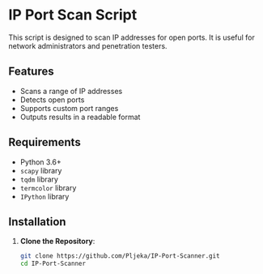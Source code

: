 # IP Port Scan Script

This script is designed to scan IP addresses for open ports. It is useful for network administrators and penetration testers.

## Features

- Scans a range of IP addresses
- Detects open ports
- Supports custom port ranges
- Outputs results in a readable format

## Requirements

- Python 3.6+
- `scapy` library
- `tqdm` library
- `termcolor` library
- `IPython` library

## Installation

1. **Clone the Repository**:
   ```sh
   git clone https://github.com/Pljeka/IP-Port-Scanner.git
   cd IP-Port-Scanner
